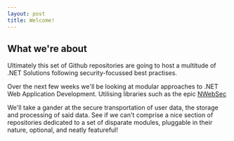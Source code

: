 ```yaml
---
layout: post
title: Welcome!
---
```


## What we're about

Ultimately this set of Github repositories are going to host a multitude of .NET
Solutions following security-focussed best practises.

Over the next few weeks we'll be looking at modular approaches to .NET Web Application
Development. Utilising libraries such as the epic [NWebSec](https://github.com/NWebsec/NWebsec)

We'll take a gander at the secure transportation of user data, the storage and processing
of said data. See if we can't comprise a nice section of repositories dedicated to a
set of disparate modules, pluggable in their nature, optional, and neatly featureful!
